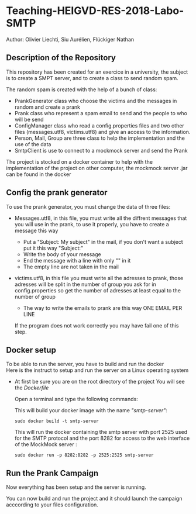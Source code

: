 # Teaching-HEIGVD-RES-2018-Labo-SMTP

Author: Olivier Liechti, Siu Aurélien, Flückiger Nathan

## Description of the Repository

This repository has been created for an exercice in a university, the subject is to create a SMPT server, and to create a class to send random spam.

The random spam is created with the help of a bunch of class:

* PrankGenerator class who choose the victims and the messages in random and create a prank
* Prank class who represent a spam email to send and the people to who will be send
* ConfigManager class who read a config.properties files and two other files (messages.utf8, victims.utf8) 
and give an access to the information.
* Person, Mail, Group are three class to help the implementation and the use of the data
* SmtpClient is use to connect to a mockmock server and send the Prank

The project is stocked on a docker container to help with the implementation of the project on other computer, the mockmock server .jar can be found in the docker


## Config the prank generator

To use the prank generator, you must change the data of three files:

* Messages.utf8, in this file, you must write all the diffrent messages that you will use in the prank, to use it properly, you have to create a message this way
	*  Put a "Subject: My subject" in the mail, if you don't want a subject put it this way "Subject:"
	* Write the body of your message
	* End the message with a line with only "" in it
	* The empty line are not taken in the mail

* victims.utf8, in this file you must write all the adresses to prank, those adresses will be split in the number of group you ask for in config.properties so get the number of adresses at least equal to the number of group
	* The way to write the emails to prank are this way ONE EMAIL PER LINE

	If the program does not work correctly you may have fail one of this step.

## Docker setup
To be able to run the server, you have to build and run the docker  
Here is the instruct to setup and run the server on a Linux operating system  

* At first be sure you are on the root directory of the project
You will see the _Dockerfile_

  Open a terminal and type the following commands:

  This will build your docker image with the name _"smtp-server"_: 

	`sudo docker build -t smtp-server `
	
	This will run the docker containing the smtp server with port 2525 used for the SMTP protocol 
 and the port 8282 for access to the web interface of the MockMock server :
 
	`sudo docker run -p 8282:8282 -p 2525:2525 smtp-server`

## Run the Prank Campaign

Now everything has been setup and the server is running.

You can now build and run the project and it should launch the campaign acccording to your files configuration.
